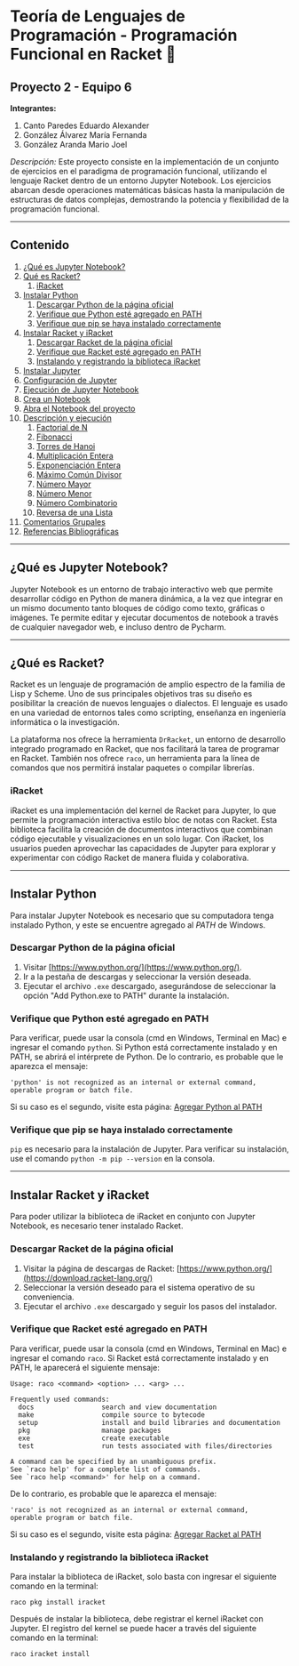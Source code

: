 # Teoría de Lenguajes de Programación - Programación Funcional en Racket 🚀

## Proyecto 2 - Equipo 6

**Integrantes:**
1. Canto Paredes Eduardo Alexander
2. González Álvarez María Fernanda
3. González Aranda Mario Joel

*Descripción:*
Este proyecto consiste en la implementación de un conjunto de ejercicios en el paradigma de programación funcional, utilizando el lenguaje Racket dentro de un entorno Jupyter Notebook. Los ejercicios abarcan desde operaciones matemáticas básicas hasta la manipulación de estructuras de datos complejas, demostrando la potencia y flexibilidad de la programación funcional.

---

## Contenido

1. [¿Qué es Jupyter Notebook?](#qué-es-jupyter-notebook)
2. [Qué es Racket?](#qué-es-racket)
   1. [iRacket](#iracket)
2. [Instalar Python](#instalar-python)
   1. [Descargar Python de la página oficial](#descargar-python-de-la-página-oficial)
   2. [Verifique que Python esté agregado en PATH](#verifique-que-python-esté-agregado-en-path)
   3. [Verifique que pip se haya instalado correctamente](#verifique-que-pip-se-haya-instalado-correctamente)
3. [Instalar Racket y iRacket](#instalar-racket-y-iracket)
   1. [Descargar Racket de la página oficial](#descargar-racket-de-la-página-oficial)
   2. [Verifique que Racket esté agregado en PATH](#verifique-que-racket-esté-agregado-en-path)
   3. [Instalando y registrando la biblioteca iRacket](#instalando-la-biblioteca-iracket)
4. [Instalar Jupyter](#instalar-jupyter)
5. [Configuración de Jupyter](#configuración-de-jupyter)
6. [Ejecución de Jupyter Notebook](#ejecución-de-jupyter-notebook)
7. [Crea un Notebook](#crea-un-notebook)
8. [Abra el Notebook del proyecto](#abra-el-notebook-del-proyecto)
9. [Descripción y ejecución](#descripción-y-ejecución)
   1. [Factorial de N](#factorial-de-n)
   2. [Fibonacci](#fibonacci)
   3. [Torres de Hanoi](#torres-de-hanoi)
   4. [Multiplicación Entera](#multiplicación-entera)
   5. [Exponenciación Entera](#exponenciación-entera)
   6. [Máximo Común Divisor](#máximo-común-divisor)
   7. [Número Mayor](#número-mayor)
   8. [Número Menor](#número-menor)
   9. [Número Combinatorio](#número-combinatorio)
   10. [Reversa de una Lista](#reversa-de-una-lista)
10. [Comentarios Grupales](#comentarios-grupales)
11. [Referencias Bibliográficas](#referencias-bibliográficas)

---

## ¿Qué es Jupyter Notebook?

Jupyter Notebook es un entorno de trabajo interactivo web que permite desarrollar código en Python de manera dinámica, a la vez que integrar en un mismo documento tanto bloques de código como texto, gráficas o imágenes. Te permite editar y ejecutar documentos de notebook a través de cualquier navegador web, e incluso dentro de Pycharm.

---

## ¿Qué es Racket?

Racket es un lenguaje de programación de amplio espectro de la familia de Lisp y Scheme. Uno de sus principales objetivos tras su diseño es posibilitar la creación de nuevos lenguajes o dialectos. El lenguaje es usado en una variedad de entornos tales como scripting, enseñanza en ingeniería informática o la investigación.

La plataforma nos ofrece la herramienta `DrRacket`, un entorno de desarrollo integrado programado en Racket, que nos facilitará la tarea de programar en Racket. También nos ofrece `raco`, un herramienta para la línea de comandos que nos permitirá instalar paquetes o compilar librerías.

### iRacket

iRacket es una implementación del kernel de Racket para Jupyter, lo que permite la programación interactiva estilo bloc de notas con Racket. Esta biblioteca facilita la creación de documentos interactivos que combinan código ejecutable y visualizaciones en un solo lugar. Con iRacket, los usuarios pueden aprovechar las capacidades de Jupyter para explorar y experimentar con código Racket de manera fluida y colaborativa.

---

## Instalar Python

Para instalar Jupyter Notebook es necesario que su computadora tenga instalado Python, y este se encuentre agregado al _PATH_ de Windows.

### Descargar Python de la página oficial

1. Visitar [https://www.python.org/](https://www.python.org/).
2. Ir a la pestaña de descargas y seleccionar la versión deseada.
3. Ejecutar el archivo `.exe` descargado, asegurándose de seleccionar la opción "Add Python.exe to PATH" durante la instalación.

### Verifique que Python esté agregado en PATH

Para verificar, puede usar la consola (cmd en Windows, Terminal en Mac) e ingresar el comando `python`. Si Python está correctamente instalado y en PATH, se abrirá el intérprete de Python. De lo contrario, es probable que le aparezca el mensaje:

```
'python' is not recognized as an internal or external command, operable program or batch file.
```
Si su caso es el segundo, visite esta página: [Agregar Python al PATH](https://www.scielo.org.mx/avaliacao/manual_marcacion/instalacion_markup_paths.html)

### Verifique que pip se haya instalado correctamente

`pip` es necesario para la instalación de Jupyter. Para verificar su instalación, use el comando `python -m pip --version` en la consola.

---

## Instalar Racket y iRacket

Para poder utilizar la biblioteca de iRacket en conjunto con Jupyter Notebook, es necesario tener instalado Racket.

### Descargar Racket de la página oficial

1. Visitar la página de descargas de Racket: [https://www.python.org/](https://download.racket-lang.org/)
2. Seleccionar la versión deseado para el sistema operativo de su conveniencia.
3. Ejecutar el archivo `.exe` descargado y seguir los pasos del instalador.

### Verifique que Racket esté agregado en PATH

Para verificar, puede usar la consola (cmd en Windows, Terminal en Mac) e ingresar el comando `raco`. Si Racket está correctamente instalado y en PATH, le aparecerá el siguiente mensaje:

```
Usage: raco <command> <option> ... <arg> ...

Frequently used commands:
  docs                 search and view documentation
  make                 compile source to bytecode
  setup                install and build libraries and documentation
  pkg                  manage packages
  exe                  create executable
  test                 run tests associated with files/directories

A command can be specified by an unambiguous prefix.
See `raco help' for a complete list of commands.
See `raco help <command>' for help on a command.
```
De lo contrario, es probable que le aparezca el mensaje:
```
'raco' is not recognized as an internal or external command,
operable program or batch file.
```
Si su caso es el segundo, visite esta página: [Agregar Racket al PATH](https://docs.racket-lang.org/pollen/Installation.html#(part._.How_to_install))

### Instalando y registrando la biblioteca iRacket

Para instalar la biblioteca de iRacket, solo basta con ingresar el siguiente comando en la terminal:

```
raco pkg install iracket
```
Después de instalar la biblioteca, debe registrar el kernel iRacket con Jupyter. El registro del kernel se puede hacer a través del siguiente comando en la terminal:

```
raco iracket install
```





